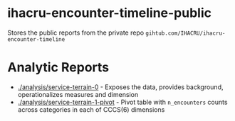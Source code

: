 # ihacru-encounter-timeline-public
Stores the public reports from the private repo `gihtub.com/IHACRU/ihacru-encounter-timeline`


# Analytic Reports

- [./analysis/service-terrain-0][st0] - Exposes the data, provides background, operationalizes measures and dimension
- [./analysis/service-terrain-1-pivot][st1] - Pivot table with `n_encounters` counts across categories in each of CCCS(6) dimensions


[st0]:https://raw.githack.com/IHACRU/ihacru-encounter-timeline-public/master/analysis/service-terrain/service-terrain-0.html
[st1]:https://raw.githack.com/IHACRU/ihacru-encounter-timeline-public/master/analysis/service-terrain/service-terrain-1-pivot.html
